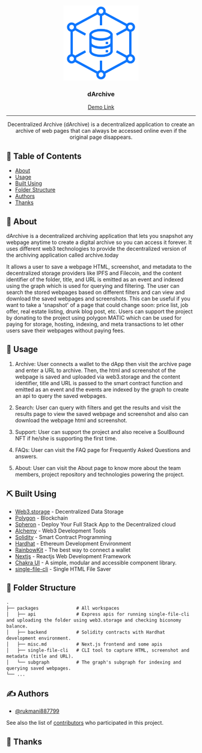 <p align="center">
  <a href="" rel="noopener">
 <img width=200px height=200px src="frontend/public/logo.png" alt="dArchive"></a>
</p>

<h3 align="center">dArchive</h3> 
<p align="center"><a href="https://darchive.tk">Demo Link</a></p>

---

<p align="center"> Decentralized Archive (dArchive) is a decentralized application to create an archive of web pages that can always be accessed online even if the original page disappears.
    <br> 
</p>

## 📝 Table of Contents

- [About](#about)
- [Usage](#usage)
- [Built Using](#built_using)
- [Folder Structure](#packages)
- [Authors](#authors)
- [Thanks](#thanks)

## 🧐 About <a name = "about"></a>

dArchive is a decentralized archiving application that lets you snapshot any webpage anytime to create a digital archive so you can access it forever. It uses different web3 technologies to provide the decentralized version of the archiving application called archive.today

It allows a user to save a webpage HTML, screenshot, and metadata to the decentralized storage providers like IPFS and Filecoin, and the content identifier of the folder, title, and URL is emitted as an event and indexed using the graph which is used for querying and filtering. The user can search the stored webpages based on different filters and can view and download the saved webpages and screenshots. This can be useful if you want to take a 'snapshot' of a page that could change soon: price list, job offer, real estate listing, drunk blog post, etc. Users can support the project by donating to the project using polygon MATIC which can be used for paying for storage, hosting, indexing, and meta transactions to let other users save their webpages without paying fees.


## 🎈 Usage <a name="usage"></a>

1. Archive: User connects a wallet to the dApp then visit the archive page and enter a URL to archive. Then, the html and screenshot of the webpage is saved and uploaded via web3.storage and the content identifier, title and URL is passed to the smart contract function and emitted as an event and the events are indexed by the graph to create an api to query the saved webpages.


2. Search: User can query with filters and get the results and visit the results page to view the saved webpage and screenshot and also can download the webpage html and screenshot.


3. Support: User can support the project and also receive a SoulBound NFT if he/she is supporting the first time.


4. FAQs: User can visit the FAQ page for Frequently Asked Questions and answers.


5. About: User can visit the About page to know more about the team members, project repository and technologies powering the project.

## ⛏️ Built Using <a name = "built_using"></a>

- [Web3.storage](https://web3.storage/) - Decentralized Data Storage
- [Polygon](https://polygon.technology) - Blockchain
- [Spheron](https://spheron.network/) - Deploy Your Full Stack App to the Decentralized cloud
- [Alchemy](https://alchemy.com/) - Web3 Development Tools
- [Solidity](https://docs.soliditylang.org/) -  Smart Contract Programming
- [Hardhat](https://hardhat.org/) - Ethereum Development Environment
- [RainbowKit](https://www.rainbowkit.com/) - The best way to connect a wallet
- [Nextjs](https://nextjs.org/) - Reactjs Web Development Framework
- [Chakra UI](https://chakra-ui.com/) - A simple, modular and accessible component library.
- [single-file-cli](https://github.com/gildas-lormeau/single-file-cli) - Single HTML File Saver

## 🧐 Folder Structure <a name = "packages"></a>
    .
    ├── packages              # All workspaces
    │   ├── api               # Express apis for running single-file-cli and uploading the folder using web3.storage and checking biconomy balance.
    │   ├── backend           # Solidity contracts with Hardhat development environment.
    │   ├── misc.md           # Next.js frontend and some apis
    │   ├── single-file-cli   # CLI tool to capture HTML, screenshot and metadata (title and URL).
    │   └── subgraph          # The graph's subgraph for indexing and querying saved webpages.
    └── ...

## ✍️ Authors <a name = "authors"></a>

- [@rukmani887799](https://github.com/rukmani887799)

See also the list of [contributors](https://github.com/rukmani887799/dArchive/contributors) who participated in this project.

## 🎉 Thanks <a name = "thanks"></a>

